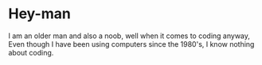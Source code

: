 # Hey-man
I am an older man and also a noob, well when it comes to coding anyway, Even though I have been using computers since the 1980's, I know nothing about coding.
